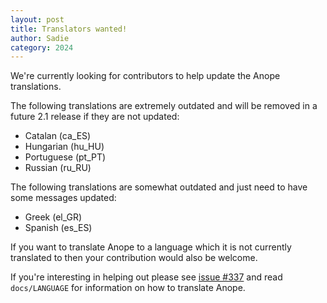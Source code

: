 ```yaml
---
layout: post
title: Translators wanted!
author: Sadie
category: 2024
---
```


We're currently looking for contributors to help update the Anope translations.

The following translations are extremely outdated and will be removed in a future 2.1 release if they are not updated:

- Catalan (ca_ES)
- Hungarian (hu_HU)
- Portuguese (pt_PT)
- Russian (ru_RU)

The following translations are somewhat outdated and just need to have some messages updated:

- Greek (el_GR)
- Spanish (es_ES)

If you want to translate Anope to a language which it is not currently translated to then your contribution would also be welcome.


If you're interesting in helping out please see [issue #337](https://github.com/anope/anope/issues/337) and read `docs/LANGUAGE` for information on how to translate Anope.
